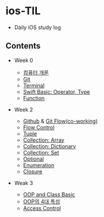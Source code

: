# ios-TIL

- Daily iOS study log

## Contents

- Week 0

  - [컴퓨터 개론](https://github.com/cskime/ios-school/blob/master/201911/1주차/191104/[1-1]191104_컴퓨터개론.md)
  - [Git](https://github.com/cskime/ios-school/blob/master/201911/1주차/191105/[1-2]191105_Git.md)
  - [Terminal](https://github.com/cskime/ios-school/blob/master/201911/1주차/191105/[1-2]191105_Terminal.md)
  - [Swift Basic: Operator, Type](https://github.com/cskime/ios-school/blob/master/201911/1주차/191108/[1-5]191108_Swift-Basic.md)
  - [Function](https://github.com/cskime/ios-school/blob/master/201911/1주차/191108/[1-5]191108-function.md)
- Week 2

  - [Github](https://github.com/cskime/ios-school/blob/master/201911/2주차/191111/[2-1]191111_Github.md) & [Git Flow(co-working)](https://github.com/cskime/ios-school/blob/master/201911/2주차/191112/[2-2]191112_Github협업.md)
  - [Flow Control](https://github.com/cskime/ios-school/blob/master/201911/2주차/191111/[2-1]191111_흐름제어.md)
  - [Tuple](https://github.com/cskime/ios-school/blob/master/201911/2주차/191111/[2-1]191111_Tuple.md)
  - [Collection: Array](https://github.com/cskime/ios-TIL/blob/master/201911/2%EC%A3%BC%EC%B0%A8/191113/%5B2-3%5D191113_CollectionType_Array.md)
  - [Collection: Dictionary](https://github.com/cskime/ios-TIL/blob/master/201911/2%EC%A3%BC%EC%B0%A8/191113/%5B2-3%5D191113_CollectionType_Dictionary.md)
  - [Collection: Set](https://github.com/cskime/ios-TIL/blob/master/201911/2%EC%A3%BC%EC%B0%A8/191113/%5B2-3%5D191113_CollectionType_Set.md)
  - [Optional](https://github.com/cskime/ios-TIL/blob/master/201911/2주차/191114/[2-4]191114_Optional.md)
  - [Enumeration](https://github.com/cskime/ios-TIL/blob/master/201911/2주차/191114/[2-4]191114_Enumerations.md)
  - [Closure](https://github.com/cskime/ios-TIL/blob/master/201911/2주차/191115/[2-5]191115_Closure.md)
- Weak 3
  - [OOP and Class Basic](https://github.com/cskime/ios-TIL/blob/master/201911/3주차/191118/[3-1]191118_OOP와_Class.md)
  - [OOP의 4대 특성](https://github.com/cskime/ios-TIL/blob/master/201911/3주차/191119/[3-2]191119_OOP_4대특성.md)
  - [Access Control](https://github.com/cskime/ios-TIL/blob/master/201911/3주차/191119/[3-2]191119_Class_Access_Control.md)

